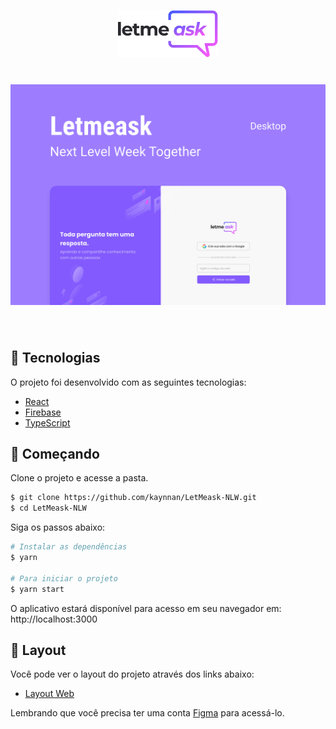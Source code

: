 <p align="center">
  <img alt="Letmeask" src="./github/logo.svg" width="160px">
</p>

<h1 align="center">
    <img alt="Letmeask" title="Letmeask" src="./github/cover.svg" />
</h1>

<br>

## 🧪 Tecnologias

O projeto foi desenvolvido com as seguintes tecnologias:

- [React](https://reactjs.org)
- [Firebase](https://firebase.google.com/)
- [TypeScript](https://www.typescriptlang.org/)

## 🚀 Começando

Clone o projeto e acesse a pasta.

```bash
$ git clone https://github.com/kaynnan/LetMeask-NLW.git
$ cd LetMeask-NLW
```

Siga os passos abaixo:
```bash
# Instalar as dependências
$ yarn

# Para iniciar o projeto
$ yarn start
```
O aplicativo estará disponível para acesso em seu navegador em: http://localhost:3000

## 🔖 Layout

Você pode ver o layout do projeto através dos links abaixo:

- [Layout Web](https://www.figma.com/file/u0BQK8rCf2KgzcukdRRCWh/Letmeask/duplicate) 

Lembrando que você precisa ter uma conta [Figma](http://figma.com/) para acessá-lo.
